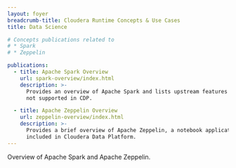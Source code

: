 ```yaml
---
layout: foyer
breadcrumb-title: Cloudera Runtime Concepts & Use Cases
title: Data Science

# Concepts publications related to
# * Spark
# * Zeppelin

publications:
  - title: Apache Spark Overview
    url: spark-overview/index.html
    description: >-
      Provides an overview of Apache Spark and lists upstream features that are
      not supported in CDP.

  - title: Apache Zeppelin Overview
    url: zeppelin-overview/index.html
    description: >-
      Provides a brief overview of Apache Zeppelin, a notebook application
      included in Cloudera Data Platform.
---
```

Overview of Apache Spark and Apache Zeppelin.
